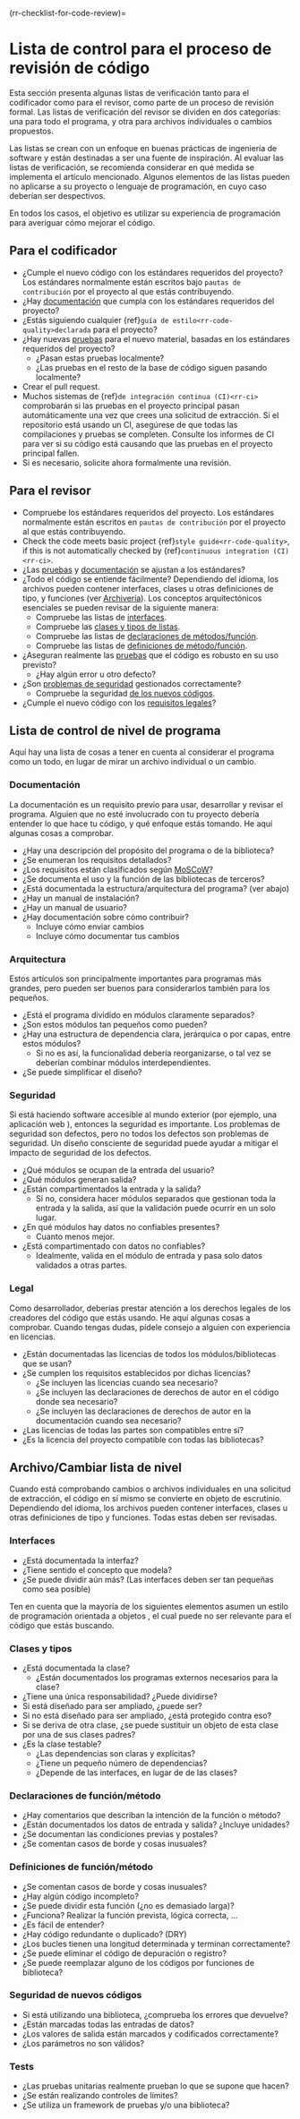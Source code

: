 (rr-checklist-for-code-review)=
# Lista de control para el proceso de revisión de código

Esta sección presenta algunas listas de verificación tanto para el codificador como para el revisor, como parte de un proceso de revisión formal. Las listas de verificación del revisor se dividen en dos categorías: una para todo el programa, y otra para archivos individuales o cambios propuestos.

Las listas se crean con un enfoque en buenas prácticas de ingeniería de software y están destinadas a ser una fuente de inspiración. Al evaluar las listas de verificación, se recomienda considerar en qué medida se implementa el artículo mencionado. Algunos elementos de las listas pueden no aplicarse a su proyecto o lenguaje de programación, en cuyo caso deberían ser despectivos.

En todos los casos, el objetivo es utilizar su experiencia de programación para averiguar cómo mejorar el código.

## Para el codificador

- ¿Cumple el nuevo código con los estándares requeridos del proyecto? Los estándares normalmente están escritos bajo `pautas de contribución` por el proyecto al que estás contribuyendo.
- ¿Hay [documentación](#documentation) que cumpla con los estándares requeridos del proyecto?
- ¿Estás siguiendo cualquier {ref}`guía de estilo<rr-code-quality>declarada` para el proyecto?
- ¿Hay nuevas [pruebas](#tests) para el nuevo material, basadas en los estándares requeridos del proyecto?
  - ¿Pasan estas pruebas localmente?
  - ¿Las pruebas en el resto de la base de código siguen pasando localmente?
- Crear el pull request.
- Muchos sistemas de {ref}`de integración continua (CI)<rr-ci>` comprobarán si las pruebas en el proyecto principal pasan automáticamente una vez que crees una solicitud de extracción. Si el repositorio está usando un CI, asegúrese de que todas las compilaciones y pruebas se completen. Consulte los informes de CI para ver si su código está causando que las pruebas en el proyecto principal fallen.
- Si es necesario, solicite ahora formalmente una revisión.

## Para el revisor

- Compruebe los estándares requeridos del proyecto. Los estándares normalmente están escritos en `pautas de contribución` por el proyecto al que estás contribuyendo.
- Check the code meets basic project {ref}`style guide<rr-code-quality>`, if this is not automatically checked by {ref}`continuous integration (CI)<rr-ci>`.
- ¿Las [pruebas](#tests) y [documentación](#documentation) se ajustan a los estándares?
- ¿Todo el código se entiende fácilmente? Dependiendo del idioma, los archivos pueden contener interfaces, clases u otras definiciones de tipo, y funciones (ver [Archivería](#architecture)). Los conceptos arquitectónicos esenciales se pueden revisar de la siguiente manera:
  - Compruebe las listas de [interfaces](#interfaces).
  - Compruebe las [clases y tipos de listas](#classes-and-types).
  - Compruebe las listas de [declaraciones de métodos/función](#function-method-declarations).
  - Compruebe las listas de [definiciones de método/función](#function-method-definitions).
- ¿Aseguran realmente las [pruebas](#tests) que el código es robusto en su uso previsto?
  - ¿Hay algún error u otro defecto?
- ¿Son [problemas de seguridad](#security) gestionados correctamente?
  - Compruebe la seguridad [de los nuevos códigos](#security-of-new-codes).
- ¿Cumple el nuevo código con los [requisitos legales](#legal)?

## Lista de control de nivel de programa

Aquí hay una lista de cosas a tener en cuenta al considerar el programa como un todo, en lugar de mirar un archivo individual o un cambio.

### Documentación

La documentación es un requisito previo para usar, desarrollar y revisar el programa. Alguien que no esté involucrado con tu proyecto debería entender lo que hace tu código, y qué enfoque estás tomando. He aquí algunas cosas a comprobar.

- ¿Hay una descripción del propósito del programa o de la biblioteca?
- ¿Se enumeran los requisitos detallados?
- ¿Los requisitos están clasificados según [MoSCoW](https://en.wikipedia.org/wiki/MoSCoW_method)?
- ¿Se documenta el uso y la función de las bibliotecas de terceros?
- ¿Está documentada la estructura/arquitectura del programa? (ver abajo)
- ¿Hay un manual de instalación?
- ¿Hay un manual de usuario?
- ¿Hay documentación sobre cómo contribuir?
  - Incluye cómo enviar cambios
  - Incluye cómo documentar tus cambios

### Arquitectura

Estos artículos son principalmente importantes para programas más grandes, pero pueden ser buenos para considerarlos también para los pequeños.

- ¿Está el programa dividido en módulos claramente separados?
- ¿Son estos módulos tan pequeños como pueden?
- ¿Hay una estructura de dependencia clara, jerárquica o por capas, entre estos módulos?
  - Si no es así, la funcionalidad debería reorganizarse, o tal vez se deberían combinar módulos interdependientes.
- ¿Se puede simplificar el diseño?

### Seguridad

Si está haciendo software accesible al mundo exterior (por ejemplo, una aplicación web ), entonces la seguridad es importante. Los problemas de seguridad son defectos, pero no todos los defectos son problemas de seguridad. Un diseño consciente de seguridad puede ayudar a mitigar el impacto de seguridad de los defectos.

- ¿Qué módulos se ocupan de la entrada del usuario?
- ¿Qué módulos generan salida?
- ¿Están compartimentados la entrada y la salida?
  - Si no, considera hacer módulos separados que gestionan toda la entrada y la salida, así que la validación puede ocurrir en un solo lugar.
- ¿En qué módulos hay datos no confiables presentes?
  - Cuanto menos mejor.
- ¿Está compartimentado con datos no confiables?
  - Idealmente, valida en el módulo de entrada y pasa solo datos validados a otras partes.

### Legal

Como desarrollador, deberías prestar atención a los derechos legales de los creadores del código que estás usando. He aquí algunas cosas a comprobar. Cuando tengas dudas, pídele consejo a alguien con experiencia en licencias.

- ¿Están documentadas las licencias de todos los módulos/bibliotecas que se usan?
- ¿Se cumplen los requisitos establecidos por dichas licencias?
  - ¿Se incluyen las licencias cuando sea necesario?
  - ¿Se incluyen las declaraciones de derechos de autor en el código donde sea necesario?
  - ¿Se incluyen las declaraciones de derechos de autor en la documentación cuando sea necesario?
- ¿Las licencias de todas las partes son compatibles entre sí?
- ¿Es la licencia del proyecto compatible con todas las bibliotecas?

## Archivo/Cambiar lista de nivel

Cuando está comprobando cambios o archivos individuales en una solicitud de extracción, el código en sí mismo se convierte en objeto de escrutinio. Dependiendo del idioma, los archivos pueden contener interfaces, clases u otras definiciones de tipo y funciones. Todas estas deben ser revisadas.

### Interfaces

- ¿Está documentada la interfaz?
- ¿Tiene sentido el concepto que modela?
- ¿Se puede dividir aún más? (Las interfaces deben ser tan pequeñas como sea posible)

Ten en cuenta que la mayoría de los siguientes elementos asumen un estilo de programación orientada a objetos , el cual puede no ser relevante para el código que estás buscando.

### Clases y tipos

- ¿Está documentada la clase?
  - ¿Están documentados los programas externos necesarios para la clase?
- ¿Tiene una única responsabilidad? ¿Puede dividirse?
- Si está diseñado para ser ampliado, ¿puede ser?
- Si no está diseñado para ser ampliado, ¿está protegido contra eso?
- Si se deriva de otra clase, ¿se puede sustituir un objeto de esta clase por una de sus clases padres?
- ¿Es la clase testable?
  - ¿Las dependencias son claras y explícitas?
  - ¿Tiene un pequeño número de dependencias?
  - ¿Depende de las interfaces, en lugar de de las clases?

### Declaraciones de función/método

- ¿Hay comentarios que describan la intención de la función o método?
- ¿Están documentados los datos de entrada y salida? ¿Incluye unidades?
- ¿Se documentan las condiciones previas y postales?
- ¿Se comentan casos de borde y cosas inusuales?

### Definiciones de función/método

- ¿Se comentan casos de borde y cosas inusuales?
- ¿Hay algún código incompleto?
- ¿Se puede dividir esta función (¿no es demasiado larga)?
- ¿Funciona? Realizar la función prevista, lógica correcta, ...
- ¿Es fácil de entender?
- ¿Hay código redundante o duplicado? (DRY)
- ¿Los bucles tienen una longitud determinada y terminan correctamente?
- ¿Se puede eliminar el código de depuración o registro?
- ¿Se puede reemplazar alguno de los códigos por funciones de biblioteca?

### Seguridad de nuevos códigos

- Si está utilizando una biblioteca, ¿comprueba los errores que devuelve?
- ¿Están marcadas todas las entradas de datos?
- ¿Los valores de salida están marcados y codificados correctamente?
- ¿Los parámetros no son válidos?

### Tests

- ¿Las pruebas unitarias realmente prueban lo que se supone que hacen?
- ¿Se están realizando controles de límites?
- ¿Se utiliza un framework de pruebas y/o una biblioteca?
